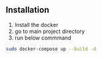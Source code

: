## Installation

1. Install the docker
2. go to main project directory
3. run below commmand
```sh
sudo docker-compose up --build -d
```
